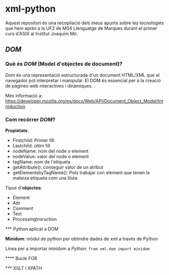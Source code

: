 # xml-python
Aquest repositori és una recopilació dels meus apunts sobre les tecnològies que hem après a la UF2 de M04 Llenguatge de Marques durant el primer curs d'ASIX al Institut Joaquim Mir.

## *DOM*
### Què és *DOM* (Model d'objectes de document)?
*Dom* és una representació estructurada d'un document HTML/XML que el navegador pot interpretar i manipular. El DOM és essencial per a la creació de pàgines web interactives i dinàmiques.

Més informació a: https://developer.mozilla.org/es/docs/Web/API/Document_Object_Model/Introduction
### Com recórrer *DOM*?
**Propietats**:
* Firstchild: Primer fill
* Lastchild: últim fill
* nodeName: nom del node o element
* nodeValue: valor del node o element
* tagName: nom de l'etiqueta
* getAttribute(): conseguir valor de un atribut
* getElementsbyTagName(): Pots trabajar con element que tenen la mateixa etiqueta com una llista

Tipus d'**objectes**: 
* Element
* Attr
* Comment
* Text
* ProcessingInsruction

*** Python aplicat a DOM

**Minidom**: mòdul de python per obtindre dades de xml a través de Python

Linea per a importar minidom a *Python*:
`from xml.dom import minidom`

**** Bucle FOR


*** XSLT I XPATH
